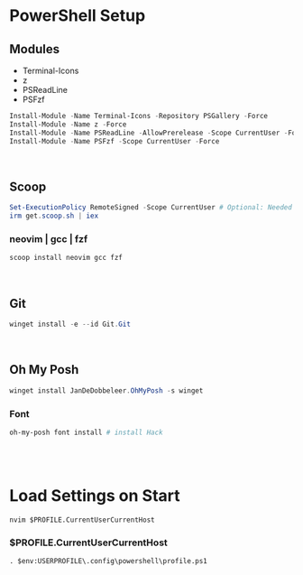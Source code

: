 # PowerShell Setup

## Modules

- Terminal-Icons
- z
- PSReadLine
- PSFzf

```powershell
Install-Module -Name Terminal-Icons -Repository PSGallery -Force
Install-Module -Name z -Force
Install-Module -Name PSReadLine -AllowPrerelease -Scope CurrentUser -Force -SkipPublisherCheck
Install-Module -Name PSFzf -Scope CurrentUser -Force
```

<br>

## Scoop

```powershell
Set-ExecutionPolicy RemoteSigned -Scope CurrentUser # Optional: Needed to run a remote script the first time
irm get.scoop.sh | iex
```

### neovim | gcc | fzf

```powershell
scoop install neovim gcc fzf
```

<br>

## Git

```powershell
winget install -e --id Git.Git
```

<br>

## Oh My Posh

```powershell
winget install JanDeDobbeleer.OhMyPosh -s winget
```

### Font

```powershell
oh-my-posh font install # install Hack
```

<br>


<br>

# Load Settings on Start

```
nvim $PROFILE.CurrentUserCurrentHost
```

### $PROFILE.CurrentUserCurrentHost

```
. $env:USERPROFILE\.config\powershell\profile.ps1
```
